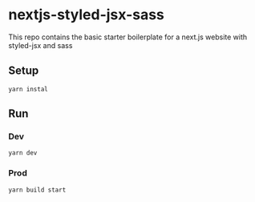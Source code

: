 # nextjs-styled-jsx-sass #
This repo contains the basic starter boilerplate for a next.js website with styled-jsx and sass
## Setup ##
`yarn instal`
## Run ##
### Dev ###
`yarn dev`
### Prod ###
`yarn build start`
